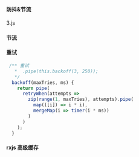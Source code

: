 #### 防抖&节流

3.js

#### 节流

#### 重试

```ts
 /** 重试
   *  .pipe(this.backoff(3, 250));
   */
  backoff(maxTries, ms) {
    return pipe(
      retryWhen(attempts =>
        zip(range(1, maxTries), attempts).pipe(
          map(([i]) => i * i),
          mergeMap(i => timer(i * ms))
        )
      )
    );
  }
```

#### rxjs 高级缓存
